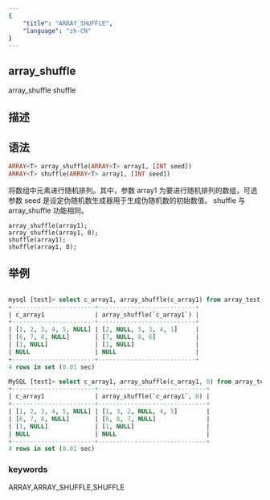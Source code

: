 ```yaml
---
{
    "title": "ARRAY_SHUFFLE",
    "language": "zh-CN"
}
---
```


## array_shuffle

array_shuffle
shuffle

## 描述

## 语法

```sql
ARRAY<T> array_shuffle(ARRAY<T> array1, [INT seed])
ARRAY<T> shuffle(ARRAY<T> array1, [INT seed])
```

将数组中元素进行随机排列。其中，参数 array1 为要进行随机排列的数组，可选参数 seed 是设定伪随机数生成器用于生成伪随机数的初始数值。
shuffle 与 array_shuffle 功能相同。

```
array_shuffle(array1);
array_shuffle(array1, 0);
shuffle(array1);
shuffle(array1, 0);
```

## 举例

```sql

mysql [test]> select c_array1, array_shuffle(c_array1) from array_test; 
+-----------------------+---------------------------+
| c_array1              | array_shuffle(`c_array1`) |
+-----------------------+---------------------------+
| [1, 2, 3, 4, 5, NULL] | [2, NULL, 5, 3, 4, 1]     |
| [6, 7, 8, NULL]       | [7, NULL, 8, 6]           |
| [1, NULL]             | [1, NULL]                 |
| NULL                  | NULL                      |
+-----------------------+---------------------------+
4 rows in set (0.01 sec)

MySQL [test]> select c_array1, array_shuffle(c_array1, 0) from array_test; 
+-----------------------+------------------------------+
| c_array1              | array_shuffle(`c_array1`, 0) |
+-----------------------+------------------------------+
| [1, 2, 3, 4, 5, NULL] | [1, 3, 2, NULL, 4, 5]        |
| [6, 7, 8, NULL]       | [6, 8, 7, NULL]              |
| [1, NULL]             | [1, NULL]                    |
| NULL                  | NULL                         |
+-----------------------+------------------------------+
4 rows in set (0.01 sec)

```

### keywords

ARRAY,ARRAY_SHUFFLE,SHUFFLE
